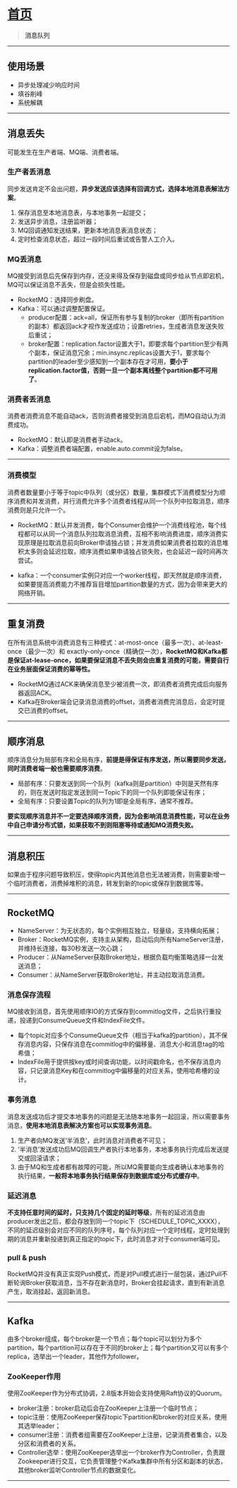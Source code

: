 # [首页](/blog/)

> **消息队列**

***

## 使用场景

- 异步处理减少响应时间
- 填谷削峰
- 系统解耦

***

## 消息丢失

可能发生在生产者端、MQ端、消费者端。

### 生产者丢消息

同步发送肯定不会出问题，**异步发送应该选择有回调方式，选择本地消息表解法方案**。

1. 保存消息至本地消息表，与本地事务一起提交；
2. 发送异步消息，注册监听器；
3. MQ回调通知发送结果，更新本地消息表消息状态；
4. 定时检查消息状态，超过一段时间后重试或告警人工介入。

### MQ丢消息

MQ接受到消息后先保存到内存，还没来得及保存到磁盘或同步给从节点即宕机，MQ可以保证消息不丢失，但是会损失性能。

- RocketMQ：选择同步刷盘。
- Kafka：可以通过调整配置保证。
  - producer配置：ack=all，保证所有参与复制的broker（即所有partition的副本）都返回ack才视作发送成功；设置retries，生成者消息发送失败后重试；
  - broker配置：replication.factor设置大于1，即要求每个partition至少有两个副本，保证消息冗余；min.insync.replicas设置大于1，要求每个partition的leader至少感知到一个副本存在才可用，**要小于replication.factor值，否则一旦一个副本离线整个partition都不可用了**。

### 消费者丢消息

消费者消费消息不能自动ack，否则消费者接受到消息后宕机，而MQ自动认为消费成功。

- RocketMQ：默认即是消费者手动ack。
- Kafka：调整消费者端配置，enable.auto.commit设为false。

***

### 消费模型

消费者数量要小于等于topic中队列（或分区）数量，集群模式下消费模型分为顺序消费和并发消费，并行消费允许多个消费者线程从同一个队列中拉取消息，顺序消费则是只允许一个。

- RocketMQ：默认并发消费，每个Consumer会维护一个消费线程池，每个线程都可以从同一个消息队列拉取消息消费，互相不影响消费进度，顺序消费实现原理是拉取消息前向Broker申请独占锁；并发消费如果消费者拉取的消息堆积太多则会延迟拉取，顺序消费如果申请独占锁失败，也会延迟一段时间再次尝试。

- kafka：一个consumer实例只对应一个worker线程，即天然就是顺序消费，如果要提高消费能力不推荐盲目增加partition数量的方式，因为会带来更大的网络开销。

***

## 重复消费

在所有消息系统中消费消息有三种模式：at-most-once（最多一次）、at-least-once（最少一次）和 exactly-only-once（精确仅一次），**RocketMQ和Kafka都是保证at-lease-once，如果要保证消息不丢失则会由重复消费的可能，需要自行在业务层面保证消费的幂等性。**

- RocketMQ通过ACK来确保消息至少被消费一次，即消费者消费完成后向服务器返回ACK。
- Kafka在Broker端会记录消息消费的offset，消费者消费完消息后，会定时提交已消费的offset。

***

## 顺序消息

顺序消息分为局部有序和全局有序，**前提是得保证有序发送，所以需要同步发送，同时消费者端一般也需要顺序消费**。

- 局部有序：只要发送到同一个队列（kafka则是partition）中则是天然有序的，则在发送时指定发送到同一Topic下的同一个队列即能保证有序；
- 全局有序：只要设置Topic的队列为1即是全局有序，通常不推荐。

**要实现顺序消息并不一定要选择顺序消费，因为会影响消息消费性能，可以在业务中自己申请分布式锁，如果获取不到则阻塞等待或通知MQ消费失败。**

***

## 消息积压

如果由于程序问题导致积压，使得topic内其他消息也无法被消费，则需要新增一个临时消费者，消费掉堆积的消息，转发到新的topic或保存到数据库等。

***

## **RocketMQ**

- NameServer：为无状态的，每个实例相互独立，轻量级，支持横向拓展；
- Broker：RocketMQ实例，支持主从架构，启动后向所有NameServer注册，并维持长连接，每30秒发送一次心跳；
- Producer：从NameServer获取Broker地址，根据负载均衡策略选择一台发送消息；
- Consumer：从NameServer获取Broker地址，并主动拉取消息消费。

### 消息保存流程

MQ接收到消息，首先使用顺序IO的方式保存到commitlog文件，之后执行重投递，投递到ConsumeQueue文件和IndexFile文件。
- 每个topic对应多个ConsumeQueue文件（相当于kafka的partition），其不保存消息内容，只保存消息在commitlog中的偏移量、消息大小和消息tag的哈希值；
- IndexFile用于提供按key或时间查询功能，以时间戳命名，也不保存消息内容，只记录消息Key和在commitlog中偏移量的对应关系，使用哈希槽的设计。

### 事务消息

消息发送成功后才提交本地事务的问题是无法随本地事务一起回滚，所以需要事务消息，**使用本地消息表解决方案也可以实现事务消息**。

1. 生产者向MQ发送‘半消息’，此时消息对消费者不可见；
2. ‘半消息’发送成功后MQ回调生产者执行本地事务，本地事务执行完成后发送提交或回滚请求；
3. 由于MQ和生成者都有故障的可能，所以MQ需要能向生成者确认本地事务的执行结果，**一般将本地事务执行结果保存到数据库或分布式缓存中**。

### 延迟消息

**不支持任意时间的延时，只支持几个固定的延时等级**，所有的延迟消息由producer发出之后，都会存放到同一个topic下（SCHEDULE_TOPIC_XXXX），不同的延迟级别会对应不同的队列序号，每个队列对应一个定时线程，定时处理到期的消息并重新投递到真正指定的topic下，此时消息才对于consumer端可见。

### pull & push

RocketMQ并没有真正实现Push模式，而是对Pull模式进行一层包装，通过Pull不断轮询Broker获取消息，当不存在新消息时，Broker会挂起请求，直到有新消息产生，取消挂起，返回新消息。

***

## Kafka

由多个broker组成，每个broker是一个节点；每个topic可以划分为多个 partition，每个partition可以存在于不同的broker上；每个partition又可以有多个replica，选举出一个leader，其他作为follower。

### ZooKeeper作用

使用ZooKeeper作为分布式协调，2.8版本开始会支持使用Raft协议的Quorum。

- broker注册：broker启动后会在ZooKeeper上注册一个临时节点；
- topic注册：使用ZooKeeper保存topic下partition和broker的对应关系，使用其选举leader；
- consumer注册：消费者组需要在ZooKeeper上注册，记录消费者集合，以及分区和消费者的关系。
- Controller选举：使用ZooKeeper选举出一个broker作为Controller，负责跟Zookeeper进行交互，它负责管理整个Kafka集群中所有分区和副本的状态，其他broker监听Controller节点的数据变化。


***
